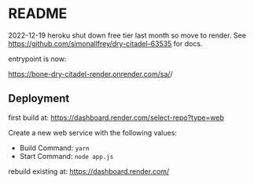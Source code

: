 # README

2022-12-19 heroku shut down free tier last month so move to render.
See https://github.com/simonallfrey/dry-citadel-63535 for docs.


entrypoint is now:

https://bone-dry-citadel-render.onrender.com/sa/<usermail>/<password>

## Deployment


first build at:
https://dashboard.render.com/select-repo?type=web

Create a new web service with the following values:
  * Build Command: `yarn`
  * Start Command: `node app.js`

rebuild existing at:
https://dashboard.render.com/
